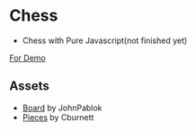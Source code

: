 # Chess
 - Chess with Pure Javascript(not finished yet)
 
[For Demo](https://bberkay.github.io/chess/ ) 

## Assets 
- [Board](https://opengameart.org/content/chess-pieces-and-board-squares) by JohnPablok
- [Pieces](https://commons.wikimedia.org/wiki/Category:SVG_chess_pieces) by Cburnett
